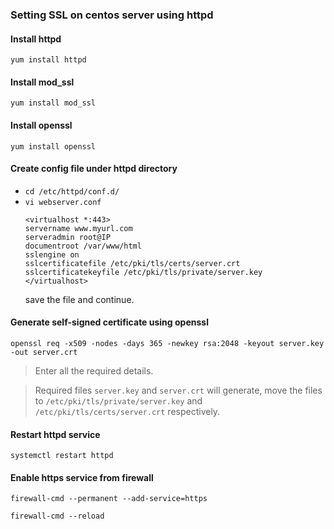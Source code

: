 ### Setting SSL on centos server using httpd

#### Install httpd
`yum install httpd`

#### Install mod_ssl
`yum install mod_ssl`

#### Install openssl
`yum install openssl`

#### Create config file under httpd directory
- `cd /etc/httpd/conf.d/`
- `vi webserver.conf`
     ```console
     <virtualhost *:443>
     servername www.myurl.com
     serveradmin root@IP
     documentroot /var/www/html
     sslengine on
     sslcertificatefile /etc/pki/tls/certs/server.crt
     sslcertificatekeyfile /etc/pki/tls/private/server.key
     </virtualhost>
     ```
    save the file and continue.

#### Generate self-signed certificate using openssl
`openssl req -x509 -nodes -days 365 -newkey rsa:2048 -keyout server.key -out server.crt`
> Enter all the required details.

> Required files `server.key` and `server.crt` will generate, move the files to `/etc/pki/tls/private/server.key` and `/etc/pki/tls/certs/server.crt` respectively.

#### Restart httpd service
`systemctl restart httpd`

#### Enable https service from firewall
`firewall-cmd --permanent --add-service=https`
  
`firewall-cmd --reload`





       
